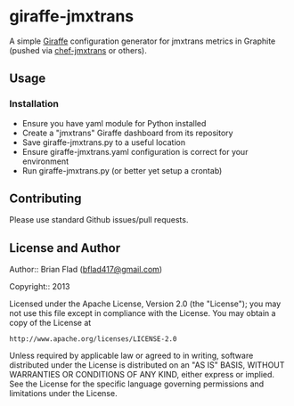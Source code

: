 # giraffe-jmxtrans #

A simple [Giraffe](http://github.com/kenhub/giraffe) configuration generator for jmxtrans metrics in Graphite (pushed via [chef-jmxtrans](http://github.com/bryanwb/chef-jmxtrans) or others).

## Usage ##

### Installation ###

* Ensure you have yaml module for Python installed
* Create a "jmxtrans" Giraffe dashboard from its repository
* Save giraffe-jmxtrans.py to a useful location
* Ensure giraffe-jmxtrans.yaml configuration is correct for your environment
* Run giraffe-jmxtrans.py (or better yet setup a crontab)

## Contributing ##

Please use standard Github issues/pull requests.

## License and Author ##
      
Author:: Brian Flad (<bflad417@gmail.com>)

Copyright:: 2013

Licensed under the Apache License, Version 2.0 (the "License");
you may not use this file except in compliance with the License.
You may obtain a copy of the License at

    http://www.apache.org/licenses/LICENSE-2.0

Unless required by applicable law or agreed to in writing, software
distributed under the License is distributed on an "AS IS" BASIS,
WITHOUT WARRANTIES OR CONDITIONS OF ANY KIND, either express or implied.
See the License for the specific language governing permissions and
limitations under the License.
